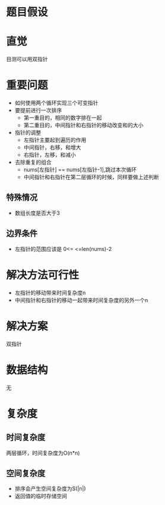 # 题目假设
# 直觉
目测可以用双指针
# 重要问题
- 如何使用两个循环实现三个可变指针
- 要提前进行一次排序
    - 第一重目的，相同的数字排在一起
    - 第二重目的，中间指针和右指针的移动改变和的大小
- 指针的调整
    - 左指针主要起到遍历的作用
    - 中间指针，右移，和增大
    - 右指针，左移，和减小
- 去除重复的组合
    - nums[左指针] == nums[左指针-1],跳过本次循环
    - 中间指针和右指针在第二层循环的时候，同样要做上述判断
## 特殊情况
- 数组长度是否大于3
## 边界条件
- 左指针的范围应该是 0<=   <=len(nums)-2
# 解决方法可行性
- 左指针的移动带来时间复杂度n
- 中间指针和右指针的移动一起带来时间复杂度的另外一个n
# 解决方案
双指针
# 数据结构
无
# 复杂度
## 时间复杂度
两层循环，时间复杂度为O(n*n)
## 空间复杂度
- 排序会产生空间复杂度为S(|n|)
- 返回值的临时存储空间
